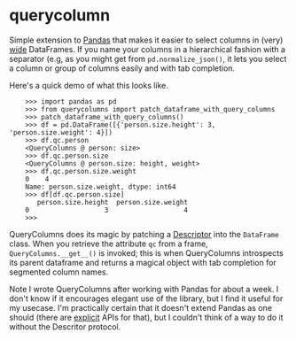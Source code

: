 # querycolumn

Simple extension to [Pandas](https://pandas.pydata.org/) that makes it easier to select columns in (very) [wide](https://en.wikipedia.org/wiki/Wide_and_narrow_data) DataFrames. If you name your columns in a hierarchical fashion with a separator (e.g, as you might get from `pd.normalize_json()`, it lets you select a column or group of columns easily and with tab completion.

Here's a quick demo of what this looks like.

```
    >>> import pandas as pd
    >>> from querycolumns import patch_dataframe_with_query_columns
    >>> patch_dataframe_with_query_columns()
    >>> df = pd.DataFrame([{'person.size.height': 3, 'person.size.weight': 4}])
    >>> df.qc.person
    <QueryColumns @ person: size>
    >>> df.qc.person.size
    <QueryColumns @ person.size: height, weight>
    >>> df.qc.person.size.weight
    0    4
    Name: person.size.weight, dtype: int64
    >>> df[df.qc.person.size]
       person.size.height  person.size.weight
    0                   3                   4
    >>> 
```

QueryColumns does its magic by patching a [Descriptor](https://docs.python.org/3/howto/descriptor.html) into the `DataFrame` class. When you retrieve the attribute `qc` from a frame, `QueryColumns.__get__()` is invoked; this is when QueryColumns introspects its parent dataframe and returns a magical object with tab completion for segmented column names.

Note I wrote QueryColumns after working with Pandas for about a week. I don't know if it encourages elegant use of the library, but I find it useful for my usecase. I'm practically certain that it doesn't extend Pandas as one should (there are [explicit](https://pandas.pydata.org/pandas-docs/stable/development/extending.html) APIs for that), but I couldn't think of a way to do it without the Descritor protocol.
